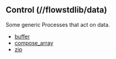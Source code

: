 ## Control (//flowstdlib/data)
Some generic Processes that act on data.

* [buffer](buffer/buffer.md)
* [compose_array](compose_array/compose_array.md)
* [zip](zip/zip.md)
